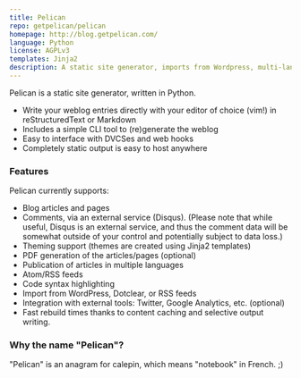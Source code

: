 ```yaml
---
title: Pelican
repo: getpelican/pelican
homepage: http://blog.getpelican.com/
language: Python
license: AGPLv3
templates: Jinja2
description: A static site generator, imports from Wordpress, multi-lang publishing.
---
```


Pelican is a static site generator, written in Python.

* Write your weblog entries directly with your editor of choice (vim!) in reStructuredText or Markdown
* Includes a simple CLI tool to (re)generate the weblog
* Easy to interface with DVCSes and web hooks
* Completely static output is easy to host anywhere

### Features

Pelican currently supports:

* Blog articles and pages
* Comments, via an external service (Disqus). (Please note that while useful, Disqus is an external service, and thus the comment data will be somewhat outside of your control and potentially subject to data loss.)
* Theming support (themes are created using Jinja2 templates)
* PDF generation of the articles/pages (optional)
* Publication of articles in multiple languages
* Atom/RSS feeds
* Code syntax highlighting
* Import from WordPress, Dotclear, or RSS feeds
* Integration with external tools: Twitter, Google Analytics, etc. (optional)
* Fast rebuild times thanks to content caching and selective output writing.

### Why the name "Pelican"?

"Pelican" is an anagram for calepin, which means "notebook" in French. ;)
